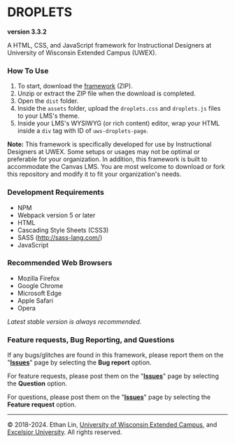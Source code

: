 # DROPLETS
**version 3.3.2**  

A HTML, CSS, and JavaScript framework for Instructional Designers at University of Wisconsin Extended Campus (UWEX).

### How To Use
1. To start, download the [framework](https://github.com/excelsior-university-web-systems/droplets/archive/master.zip) (ZIP).
2. Unzip or extract the ZIP file when the download is completed.
3. Open the `dist` folder.
4. Inside the `assets` folder, upload the `droplets.css` and `droplets.js` files to your LMS's theme.
5. Inside your LMS's WYSIWYG (or rich content) editor, wrap your HTML inside a `div` tag with ID of `uws-droplets-page`.

**Note:** This framework is specifically developed for use by Instructional Designers at UWEX. Some setups or usages may not be optimal or preferable for your organization. In addition, this framework is built to accommodate the Canvas LMS. You are most welcome to download or fork this repository and modify it to fit your organization's needs.

### Development Requirements
* NPM
* Webpack version 5 or later
* HTML
* Cascading Style Sheets (CSS3)
* SASS (http://sass-lang.com/)
* JavaScript

### Recommended Web Browsers
* Mozilla Firefox
* Google Chrome
* Microsoft Edge
* Apple Safari
* Opera

*Latest stable version is always recommended.*

### Feature requests, Bug Reporting, and Questions
If any bugs/glitches are found in this framework, please report them on the "**[Issues](https://github.com/excelsior-university-web-systems/droplets/issues/new/choose)**" page by selecting the **Bug report** option.

For feature requests, please post them on the "**[Issues](https://github.com/excelsior-university-web-systems/droplets/new/choose)**" page by selecting the **Question** option.

For questions, please post them on the "**[Issues](https://github.com/excelsior-university-web-systems/droplets/new/choose)**" page by selecting the **Feature request** option.

---
&copy; 2018-2024. Ethan Lin, [University of Wisconsin Extended Campus](https://uwex.wisconsin.edu), and [Excelsior University](https://www.excelsior.edu). All rights reserved.
